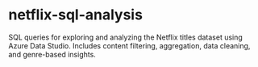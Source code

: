 # netflix-sql-analysis
SQL queries for exploring and analyzing the Netflix titles dataset using Azure Data Studio. Includes content filtering, aggregation, data cleaning, and genre-based insights.
